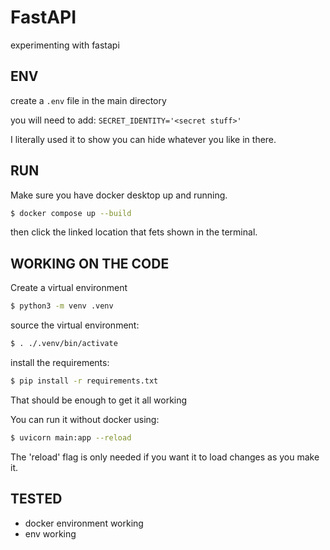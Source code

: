 # FastAPI

experimenting with fastapi

## ENV
create a `.env` file in the main directory

you will need to add:
```SECRET_IDENTITY='<secret stuff>'```

I literally used it to show you can hide whatever you like in there.

## RUN

Make sure you have docker desktop up and running.
```bash
$ docker compose up --build
```

then click the linked location that fets shown in the terminal.

## WORKING ON THE CODE
Create a virtual environment
```bash
$ python3 -m venv .venv
```

source the virtual environment:
```bash
$ . ./.venv/bin/activate
```
install the requirements:
```bash
$ pip install -r requirements.txt
```
That should be enough to get it all working

You can run it without docker using:
```bash
$ uvicorn main:app --reload
```

The 'reload' flag is only needed if you want it to load changes as you make it.

## TESTED
* docker environment working
* env working

